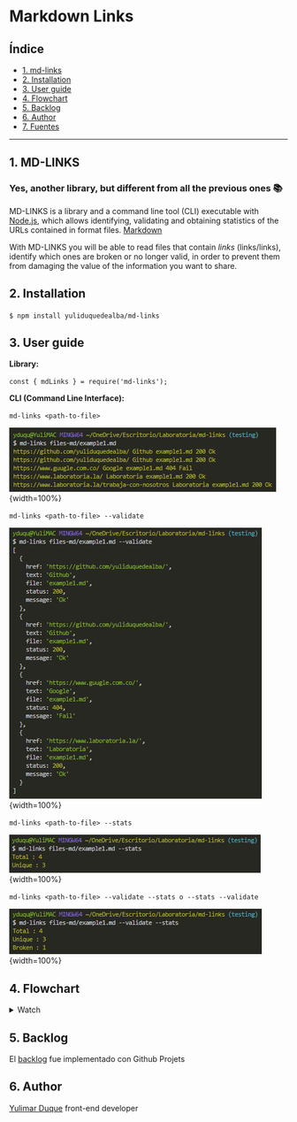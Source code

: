 # Markdown Links

## Índice

* [1. md-links](#1-md-links)
* [2. Installation](#2-installation)
* [3. User guide](#3-user-guide)
* [4. Flowchart](#4-Flowchart)
* [5. Backlog](#5-backlog)
* [6. Author](#6-author)
* [7. Fuentes](#7-fuentes)

***

## 1. MD-LINKS

### Yes, another library, but different from all the previous ones 📚

MD-LINKS is a library and a command line tool (CLI) executable with [Node.js](https://nodejs.org/), which allows identifying, validating and obtaining statistics of the URLs contained in format files. [Markdown](https://en.wikipedia.org/wiki/Markdown)

With MD-LINKS you will be able to read files that contain _links_ (links/links), identify which ones are broken or no longer valid, in order to prevent them from damaging the value of the information you want to share.

## 2. Installation

`$ npm install yuliduquedealba/md-links`

## 3. User guide

**Library:**

`const { mdLinks } = require('md-links');`

**CLI (Command Line Interface):**

`md-links <path-to-file>`

![Object with links](img/mdLinks-route.png){width=100%}

`md-links <path-to-file> --validate`

![Option --validate](img/mdLinks-route-v.png){width=100%}

`md-links <path-to-file> --stats`

![Option --stats](img/mdLinks-route-s.png){width=100%}

`md-links <path-to-file> --validate --stats o --stats --validate`

![Option --validate and --stats](img/mdLinks-route-v-s.png){width=100%}


## 4. Flowchart

  <details><summary>Watch</summary><p>

  * [Flowchart](https://curriculum.laboratoria.la/es/topics/javascript/04-arrays)
  
</p></details>

## 5. Backlog

El [backlog](img/Diagrama%20de%20flujo.png) fue implementado con Github Projets

## 6. Author

[Yulimar Duque](https://www.linkedin.com/in/yulimarduque/) front-end developer